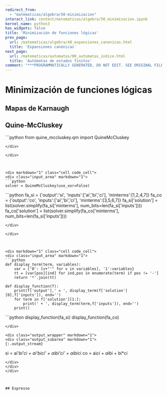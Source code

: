```yaml
---
redirect_from:
  - "matematicas/algebra/50-minimizacion"
interact_link: content/matematicas/algebra/50_minimizacion.ipynb
kernel_name: python3
has_widgets: false
title: 'Minimización de funciones lógicas'
prev_page:
  url: /matematicas/algebra/40_expansiones_canonicas.html
  title: 'Expansiones canónicas'
next_page:
  url: /matematicas/automatas/00_automatas_indice.html
  title: 'Autómatas de estados finitos'
comment: "***PROGRAMMATICALLY GENERATED, DO NOT EDIT. SEE ORIGINAL FILES IN /content***"
---
```

# **Minimización de funciones lógicas**



## Mapas de Karnaugh



## Quine-McCluskey



<div markdown="1" class="cell code_cell">
<div class="input_area" markdown="1">
```python
from quine_mccluskey.qm import QuineMcCluskey

```
</div>

</div>



<div markdown="1" class="cell code_cell">
<div class="input_area" markdown="1">
```python
solver = QuineMcCluskey(use_xor=False)

```
</div>

</div>



<div markdown="1" class="cell code_cell">
<div class="input_area" markdown="1">
```python
fa_si = {'output':'si', 'inputs':['ai','bi','ci'], 'minterms':[1,2,4,7]}
fa_co = {'output':'co', 'inputs':['ai','bi','ci'], 'minterms':[3,5,6,7]}
fa_si['solution'] = list(solver.simplify(fa_si['minterms'], num_bits=len(fa_si['inputs'])))
fa_co['solution'] = list(solver.simplify(fa_co['minterms'], num_bits=len(fa_si['inputs'])))

```
</div>

</div>



<div markdown="1" class="cell code_cell">
<div class="input_area" markdown="1">
```python
def display_term(term, variables):
    var = {'0': [v+"'" for v in variables], '1':variables}
    tt = [var[pos][ind] for ind,pos in enumerate(term) if pos != '-']
    return '*'.join(tt)
    
def display_function(f):
    print(f['output'],' = ', display_term(f['solution'][0],f['inputs']), end='')
    for term in f['solution'][1:]:
        print(' + ', display_term(term,f['inputs']), end='')
    print()        

```
</div>

</div>



<div markdown="1" class="cell code_cell">
<div class="input_area" markdown="1">
```python
display_function(fa_si)
display_function(fa_co)

```
</div>

<div class="output_wrapper" markdown="1">
<div class="output_subarea" markdown="1">
{:.output_stream}
```
si  =  ai'*bi'*ci +  ai'*bi*ci' +  ai*bi'*ci' +  ai*bi*ci
co  =  ai*ci +  ai*bi +  bi*ci
```
</div>
</div>
</div>



## Espresso

